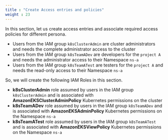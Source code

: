 ```yaml
---
title : "Create Access entries and policies"
weight : 23
---
```


In this section, let us create access entries and associate required access policies for different persona.

* Users from the IAM group `k8sClusterAdmin` are cluster administrators and needs the complete administrator access to the cluster
* Users from the IAM group `k8sTeamADev` are developers for the `project A` and needs the administrator access to their Namespace `ns-a`
* Users from the IAM group `k8sTeamATest` are testers for the `project A` and needs the read-only access to their Namespace `ns-a`

So, we will create the following IAM Roles in this section.

-   **k8sClusterAdmin** role assumed by users in the IAM group `k8sClusterAdmin` and is associated with **AmazonEKSClusterAdminPolicy** Kubernetes permissions on the cluster
-   **k8sTeamADev** role assumed by users in the IAM group `k8sTeamADev` and is associated with **AmazonEKSAdminPolicy** Kubernetes permissions on the Namespace `ns-a`
-   **k8sTeamATest** role assumed by users in the IAM group `k8sTeamATest` and is associated with **AmazonEKSViewPolicy** Kubernetes permissions on the Namespace `ns-a`
